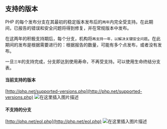 ## 支持的版本

PHP 的每个发布分支在其最初的稳定版本发布后的`两年`内完全受支持。在此期间，已报告的错误和安全问题将得到修复，并在常规版本中发布。

在这两年的积极支持期后，每个分支，机构将`再支持一年，以解决关键安全问题`。在此期间的发布是根据需要进行的：根据报告的数量，可能有多个点发布，或者没有发布。

一旦`三年`的支持完成，分支即达到使用寿命，不再受支持。可以使用生命终结分支表。



#### 当前支持的版本

[http://php.net/supported-versions.php](http://php.net/supported-versions.php)
![在这里插入图片描述](https://img-note.langyastudio.com/202111091458555.png?x-oss-process=style/watermark)



#### 不支持的分支

[http://php.net/eol.php](http://php.net/eol.php)
![在这里插入图片描述](https://img-note.langyastudio.com/202111091458446.png?x-oss-process=style/watermark)



